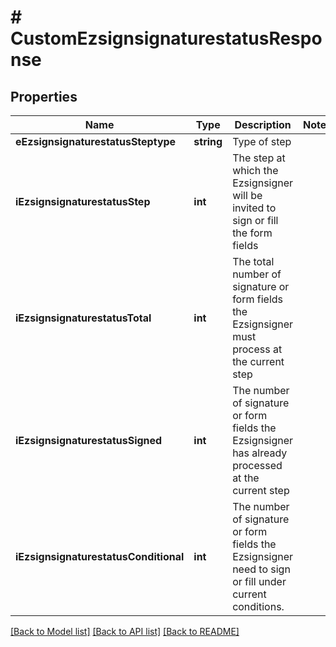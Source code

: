 # # CustomEzsignsignaturestatusResponse

## Properties

Name | Type | Description | Notes
------------ | ------------- | ------------- | -------------
**eEzsignsignaturestatusSteptype** | **string** | Type of step |
**iEzsignsignaturestatusStep** | **int** | The step at which the Ezsignsigner will be invited to sign or fill the form fields |
**iEzsignsignaturestatusTotal** | **int** | The total number of signature or form fields the Ezsignsigner must process at the current step |
**iEzsignsignaturestatusSigned** | **int** | The number of signature or form fields the Ezsignsigner has already processed at the current step |
**iEzsignsignaturestatusConditional** | **int** | The number of signature or form fields the Ezsignsigner need to sign or fill under current conditions. |

[[Back to Model list]](../../README.md#models) [[Back to API list]](../../README.md#endpoints) [[Back to README]](../../README.md)
